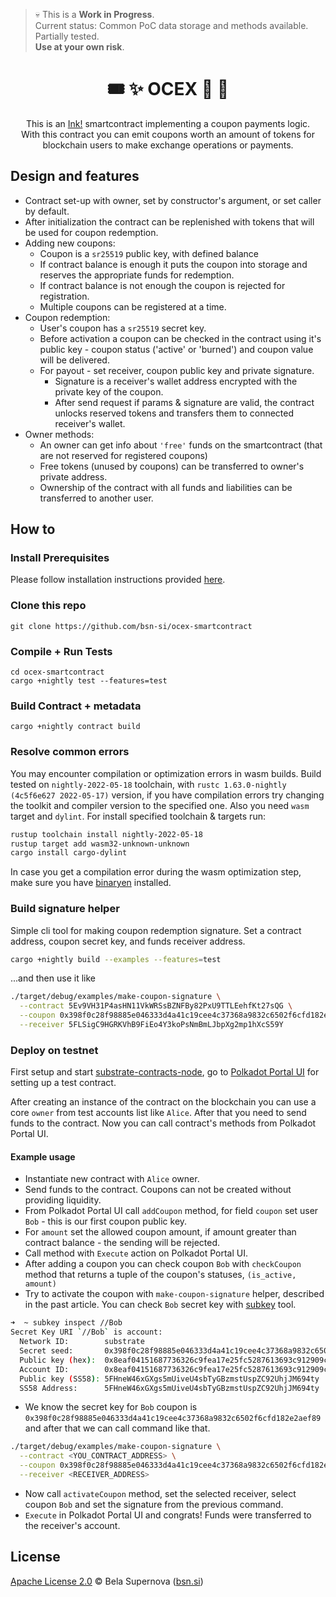 > 💀 This is a **Work in Progress**.  
> Current status: Common PoC data storage and methods available. Partially tested.   
> **Use at your own risk**.

<h1 align="center">
    🎟️ ✨ OCEX 🎁 👛
</h1>

<p align="center">
This is an  <a href="https://github.com/paritytech/ink">Ink!</a> smartcontract implementing a coupon payments logic. <br>
With this contract you can emit coupons worth an amount of tokens for blockchain users to make exchange operations or payments.
</p>

## Design and features
* Contract set-up with owner, set by constructor's argument, or set caller by default.
* After initialization the contract can be replenished with tokens that will be used for coupon redemption.
* Adding new coupons:
  * Coupon is a `sr25519` public key, with defined balance
  * If contract balance is enough it puts the coupon into storage and reserves the appropriate funds for redemption.
  * If contract balance is not enough the coupon is rejected for registration.
  * Multiple coupons can be registered at a time.
* Coupon redemption:
  * User's coupon has a `sr25519` secret key.
  * Before activation a coupon can be checked in the contract using it's public key - coupon status ('active' or 'burned') and coupon value will be delivered.
  * For payout - set receiver, coupon public key and private signature.
    * Signature is a receiver's wallet address encrypted with the private key of the coupon.
    * After send request if params & signature are valid, the contract unlocks reserved tokens and transfers them to connected receiver's wallet.
* Owner methods:
  * An owner can get info about `'free'` funds on the smartcontract (that are not reserved for registered coupons)
  * Free tokens (unused by coupons) can be transferred to owner's private address.
  * Ownership of the contract with all funds and liabilities can be transferred to another user.

## How to
### Install Prerequisites
Please follow installation instructions provided [here](https://docs.substrate.io/tutorials/v3/ink-workshop/pt1/#prerequisites).

### Clone this repo
```
git clone https://github.com/bsn-si/ocex-smartcontract
```

### Compile + Run Tests
```
cd ocex-smartcontract
cargo +nightly test --features=test
```

### Build Contract + metadata
```
cargo +nightly contract build
```

### Resolve common errors
You may encounter compilation or optimization errors in wasm builds.
Build tested on `nightly-2022-05-18` toolchain, with `rustc 1.63.0-nightly (4c5f6e627 2022-05-17)` version, if you have compilation errors try changing the toolkit and compiler version to the specified one. Also you need `wasm` target and `dylint`. For install specified toolchain & targets run:

``` bash
rustup toolchain install nightly-2022-05-18
rustup target add wasm32-unknown-unknown
cargo install cargo-dylint
```

In case you get a compilation error during the wasm optimization step, make sure you have [binaryen](https://github.com/WebAssembly/binaryen) installed.

### Build signature helper
Simple cli tool for making coupon redemption signature. Set a contract address, coupon secret key, and funds receiver address. 
```bash
cargo +nightly build --examples --features=test
```
...and then use it like
```bash
./target/debug/examples/make-coupon-signature \
  --contract 5Ev9VH31P4asHN11VkWRSsBZNFBy82PxU9TTLEehfKt27sQG \
  --coupon 0x398f0c28f98885e046333d4a41c19cee4c37368a9832c6502f6cfd182e2aef89 \
  --receiver 5FLSigC9HGRKVhB9FiEo4Y3koPsNmBmLJbpXg2mp1hXcS59Y
```

### Deploy on testnet
First setup and start [substrate-contracts-node](https://github.com/paritytech/substrate-contracts-node), go to [Polkadot Portal UI](https://polkadot.js.org/apps/#/contracts) for setting up a test contract.

After creating an instance of the contract on the blockchain you can use a core `owner` from test accounts list like `Alice`.
After that you need to send funds to the contract. Now you can call contract's methods from Polkadot Portal UI.

#### Example usage
- Instantiate new contract with `Alice` owner.
- Send funds to the contract. Coupons can not be created without providing liquidity.
- From Polkadot Portal UI call `addCoupon` method, for field `coupon` set user `Bob` - this is our first coupon public key.
- For `amount` set the allowed coupon amount, if amount greater than contract balance - the sending will be rejected.
- Call method with `Execute` action on Polkadot Portal UI.
- After adding a coupon you can check coupon `Bob` with `checkCoupon` method that returns a tuple of the coupon's statuses, `(is_active, amount)` 
- Try to activate the coupon with `make-coupon-signature` helper, described in the past article. You can check `Bob` secret key with [subkey](https://docs.substrate.io/v3/tools/subkey/) tool.
```bash
➜  ~ subkey inspect //Bob
Secret Key URI `//Bob` is account:
  Network ID:        substrate 
  Secret seed:       0x398f0c28f98885e046333d4a41c19cee4c37368a9832c6502f6cfd182e2aef89
  Public key (hex):  0x8eaf04151687736326c9fea17e25fc5287613693c912909cb226aa4794f26a48
  Account ID:        0x8eaf04151687736326c9fea17e25fc5287613693c912909cb226aa4794f26a48
  Public key (SS58): 5FHneW46xGXgs5mUiveU4sbTyGBzmstUspZC92UhjJM694ty
  SS58 Address:      5FHneW46xGXgs5mUiveU4sbTyGBzmstUspZC92UhjJM694ty
```
- We know the secret key for `Bob` coupon is `0x398f0c28f98885e046333d4a41c19cee4c37368a9832c6502f6cfd182e2aef89` and after that we can call command like that.
```bash
./target/debug/examples/make-coupon-signature \
  --contract <YOU_CONTRACT_ADDRESS> \
  --coupon 0x398f0c28f98885e046333d4a41c19cee4c37368a9832c6502f6cfd182e2aef89 \
  --receiver <RECEIVER_ADDRESS>
```
- Now call `activateCoupon` method, set the selected receiver, select coupon `Bob` and set the signature from the previous command.
- `Execute` in Polkadot Portal UI and congrats! Funds were transferred to the receiver's account.

## License

[Apache License 2.0](https://github.com/bsn-si/ocex-smartcontract/blob/main/LICENSE) © Bela Supernova ([bsn.si](https://bsn.si))

